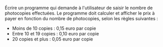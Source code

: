 Écrire un programme qui demande à l'utilisateur de saisir le nombre de photocopies effectuées. Le programme doit calculer et afficher le prix à payer en fonction du nombre de photocopies, selon les règles suivantes :
- Moins de 10 copies : 0,15 euro par copie
- Entre 10 et 19 copies : 0,10 euro par copie
- 20 copies et plus : 0,05 euro par copie